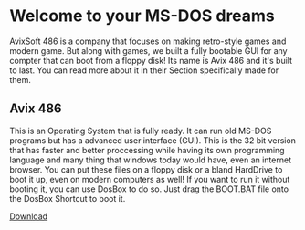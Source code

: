 Welcome to your MS-DOS dreams
================================

AvixSoft 486 is a company that focuses on making retro-style games and modern game. But along with games, we built a fully bootable GUI for any compter that can boot from a floppy disk! Its name is Avix 486 and it's built to last. You can read more about it in their Section specifically made for them.

## Avix 486

This is an Operating System that is fully ready. It can run old MS-DOS programs but has a advanced user interface (GUI). This is the 32 bit version that has faster and better proccessing while having its own programming language and many thing that windows today would have, even an internet browser. You can put these files on a floppy disk or a bland HardDrive to boot it up, even on modern computers as well! If you want to run it without booting it, you can use DosBox to do so. Just drag the BOOT.BAT file onto the DosBox Shortcut to boot it. 

[Download](https://github.com/AvixSoft/AvixSoft-486/avix486.zip)
